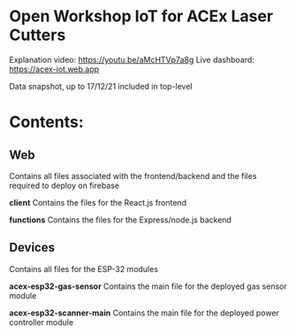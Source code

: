 # Open Workshop IoT for ACEx Laser Cutters
 
Explanation video: https://youtu.be/aMcHTVp7a8g
Live dashboard: https://acex-iot.web.app

Data snapshot, up to 17/12/21 included in top-level

# Contents:
## Web
Contains all files associated with the frontend/backend and the files required to deploy on firebase

**client**
Contains the files for the React.js frontend

**functions**
Contains the files for the Express/node.js backend

## Devices
Contains all files for the ESP-32 modules

**acex-esp32-gas-sensor**
Contains the main file for the deployed gas sensor module

**acex-esp32-scanner-main**
Contains the main file for the deployed power controller module
